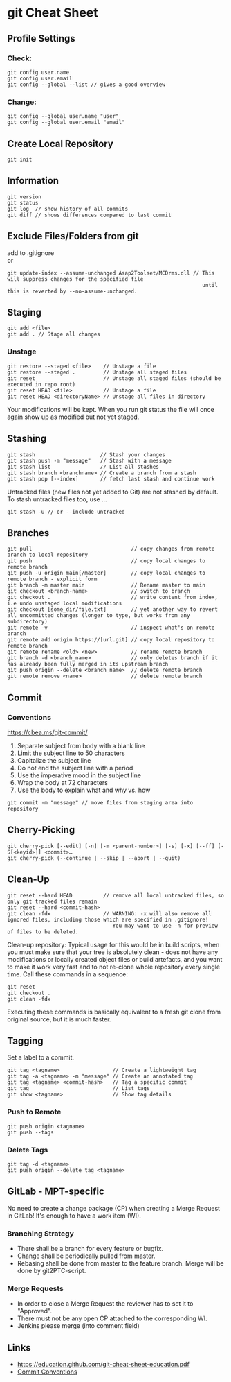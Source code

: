 # git Cheat Sheet

## Profile Settings
### Check:
```
git config user.name
git config user.email
git config --global --list // gives a good overview
```

### Change:
```
git config --global user.name "user"
git config --global user.email "email"
```

## Create Local Repository
```
git init
```

## Information
```
git version
git status
git log  // show history of all commits
git diff // shows differences compared to last commit
```

## Exclude Files/Folders from git
add to .gitignore <br />
or
```
git update-index --assume-unchanged Asap2Toolset/MCDrms.dll // This will suppress changes for the specified file
                                                               until this is reverted by --no-assume-unchanged.
```

## Staging
```
git add <file>
git add . // Stage all changes
```

### Unstage
```
git restore --staged <file>    // Unstage a file
git restore --staged .         // Unstage all staged files
git reset                      // Unstage all staged files (should be executed in repo root)
git reset HEAD <file>          // Unstage a file
git reset HEAD <directoryName> // Unstage all files in directory
```
Your modifications will be kept. When you run git status the file will once again show up as modified but not yet staged.

## Stashing
```
git stash                     // Stash your changes
git stash push -m "message"   // Stash with a message
git stash list                // List all stashes
git stash branch <branchname> // Create a branch from a stash
git stash pop [--index]       // fetch last stash and continue work
```

Untracked files (new files not yet added to Git) are not stashed by default.
To stash untracked files too, use ...
```
git stash -u // or --include-untracked
```

## Branches
```
git pull                                // copy changes from remote branch to local repository
git push                                // copy local changes to remote branch
git push -u origin main[/master]        // copy local changes to remote branch - explicit form
git branch -m master main               // Rename master to main
git checkout <branch-name>              // switch to branch
git checkout .                          // write content from index, i.e undo unstaged local modifications
git checkout [some_dir/file.txt]        // yet another way to revert all uncommitted changes (longer to type, but works from any subdirectory)
git remote -v                           // inspect what's on remote branch
git remote add origin https://[url.git] // copy local repository to remote branch
git remote rename <old> <new>           // rename remote branch
git branch -d <branch_name>             // only deletes branch if it has already been fully merged in its upstream branch
git push origin --delete <branch_name>  // delete remote branch
git remote remove <name>                // delete remote branch
```

## Commit
### Conventions
https://cbea.ms/git-commit/

1. Separate subject from body with a blank line
2. Limit the subject line to 50 characters
3. Capitalize the subject line
4. Do not end the subject line with a period
5. Use the imperative mood in the subject line
6. Wrap the body at 72 characters
7. Use the body to explain what and why vs. how

```
git commit -m "message" // move files from staging area into repository
```

## Cherry-Picking
```
git cherry-pick [--edit] [-n] [-m <parent-number>] [-s] [-x] [--ff] [-S[<keyid>]] <commit>…​
git cherry-pick (--continue | --skip | --abort | --quit)
```

## Clean-Up
```
git reset --hard HEAD          // remove all local untracked files, so only git tracked files remain
git reset --hard <commit-hash>
git clean -fdx                 // WARNING: -x will also remove all ignored files, including those which are specified in .gitignore!
                                  You may want to use -n for preview of files to be deleted.
```

Clean-up repository: Typical usage for this would be in build scripts, when you must make sure that your tree is absolutely clean -
does not have any modifications or locally created object files or build artefacts, and you want to make it work very fast and
to not re-clone whole repository every single time.
Call these commands in a sequence:
```
git reset
git checkout .
git clean -fdx
```

Executing these commands is basically equivalent to a fresh git clone from original source, but it is much faster.

## Tagging

Set a label to a commit.
```
git tag <tagname>                 // Create a lightweight tag
git tag -a <tagname> -m "message" // Create an annotated tag
git tag <tagname> <commit-hash>   // Tag a specific commit
git tag                           // List tags
git show <tagname>                // Show tag details
```

### Push to Remote
```
git push origin <tagname>
git push --tags
```

### Delete Tags
```
git tag -d <tagname>
git push origin --delete tag <tagname>
```

## GitLab - MPT-specific
No need to create a change package (CP) when creating a Merge Request in GitLab! It's enough to have a work item (WI).

### Branching Strategy
- There shall be a branch for every feature or bugfix.
- Change shall be periodically pulled from master.
- Rebasing shall be done from master to the feature branch. Merge will be done by git2PTC-script.

### Merge Requests
- In order to close a Merge Request the reviewer has to set it to "Approved".
- There must not be any open CP attached to the corresponding WI.
- Jenkins please merge (into comment field)

## Links
- https://education.github.com/git-cheat-sheet-education.pdf
- [Commit Conventions](https://cbea.ms/git-commit/)
